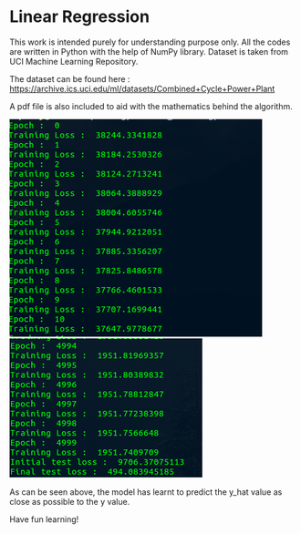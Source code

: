 
# Linear Regression

This work is intended purely for understanding purpose only. All the codes are written in Python with the help of NumPy library. Dataset is taken from UCI Machine Learning Repository.

The dataset can be found here : https://archive.ics.uci.edu/ml/datasets/Combined+Cycle+Power+Plant

A pdf file is also included to aid with the mathematics behind the algorithm.

![Training](./image_1.png)
![End of Training](./image_2.png)

As can be seen above, the model has learnt to predict the y_hat value as close as possible to the y value.

Have fun learning!